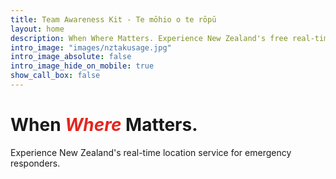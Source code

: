 ```yaml
---
title: Team Awareness Kit - Te mōhio o te rōpū
layout: home
description: When Where Matters. Experience New Zealand's free real-time location service for emergency responders.
intro_image: "images/nztakusage.jpg"
intro_image_absolute: false
intro_image_hide_on_mobile: true
show_call_box: false
---
```

# When <span style="color:#e5261f">*Where*</span> Matters.

Experience New Zealand's real-time location service for emergency responders.
